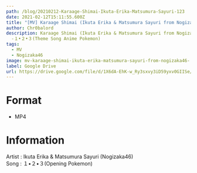 ```yaml
---
path: /blog/20210212-Karaage-Shimai-Ikuta-Erika-Matsumura-Sayuri-123
date: 2021-02-12T15:11:55.600Z
title: "[MV] Karaage Shimai (Ikuta Erika & Matsumura Sayuri from Nogizaka46) -１・２・３"
author: Chr0balord
description: Karaage Shimai (Ikuta Erika & Matsumura Sayuri from Nogizaka46)
  -１•２•３(Theme Song Anime Pokemon)
tags:
  - MV
  - Nogizaka46
image: mv-karaage-shimai-ikuta-erika-matsumura-sayuri-from-nogizaka46-１•２•３.mp4_thumbs.jpg
label: Google Drive
url: https://drive.google.com/file/d/1X6dA-EhK-w_Ry3sxvy3iD59yxv0GIISe/view?usp=sharing
---
```

# Format

* MP4

# Information

Artist : Ikuta Erika & Matsumura Sayuri (Nogizaka46)\
Song : １•２•３(Opening Pokemon)
